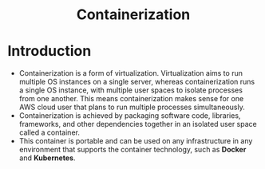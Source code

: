 <h1 align="center"> Containerization <h1>

# Introduction

- Containerization is a form of virtualization. Virtualization aims to run multiple OS instances on a single server, whereas containerization runs a single OS instance, with multiple user spaces to isolate processes from one another. This means containerization makes sense for one AWS cloud user that plans to run multiple processes simultaneously.
- Containerization is achieved by packaging software code, libraries, frameworks, and other dependencies together in an isolated user space called a container.
- This container is portable and can be used on any infrastructure in any environment that supports the container technology, such as **Docker** and **Kubernetes**.
